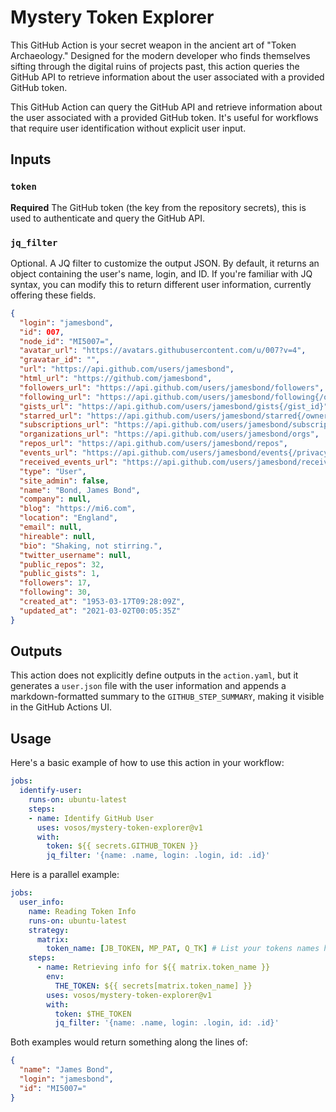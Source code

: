 # Mystery Token Explorer

This GitHub Action is your secret weapon in the ancient art of "Token Archaeology." Designed for the modern developer who finds themselves sifting through the digital ruins of projects past, this action queries the GitHub API to retrieve information about the user associated with a provided GitHub token.

This GitHub Action can query the GitHub API and retrieve information about the user associated with a provided GitHub token. It's useful for workflows that require user identification without explicit user input.

## Inputs

### `token`

**Required** The GitHub token (the key from the repository secrets), this is used to authenticate and query the GitHub API.

### `jq_filter`

Optional. A JQ filter to customize the output JSON. By default, it returns an object containing the user's name, login, and ID. If you're familiar with JQ syntax, you can modify this to return different user information, currently offering these fields.

```json
{
  "login": "jamesbond",
  "id": 007,
  "node_id": "MI5007=",
  "avatar_url": "https://avatars.githubusercontent.com/u/007?v=4",
  "gravatar_id": "",
  "url": "https://api.github.com/users/jamesbond",
  "html_url": "https://github.com/jamesbond",
  "followers_url": "https://api.github.com/users/jamesbond/followers",
  "following_url": "https://api.github.com/users/jamesbond/following{/other_user}",
  "gists_url": "https://api.github.com/users/jamesbond/gists{/gist_id}",
  "starred_url": "https://api.github.com/users/jamesbond/starred{/owner}{/repo}",
  "subscriptions_url": "https://api.github.com/users/jamesbond/subscriptions",
  "organizations_url": "https://api.github.com/users/jamesbond/orgs",
  "repos_url": "https://api.github.com/users/jamesbond/repos",
  "events_url": "https://api.github.com/users/jamesbond/events{/privacy}",
  "received_events_url": "https://api.github.com/users/jamesbond/received_events",
  "type": "User",
  "site_admin": false,
  "name": "Bond, James Bond",
  "company": null,
  "blog": "https://mi6.com",
  "location": "England",
  "email": null,
  "hireable": null,
  "bio": "Shaking, not stirring.",
  "twitter_username": null,
  "public_repos": 32,
  "public_gists": 1,
  "followers": 17,
  "following": 30,
  "created_at": "1953-03-17T09:28:09Z",
  "updated_at": "2021-03-02T00:05:35Z"
}
```

## Outputs

This action does not explicitly define outputs in the `action.yaml`, but it generates a `user.json` file with the user information and appends a markdown-formatted summary to the `GITHUB_STEP_SUMMARY`, making it visible in the GitHub Actions UI.

## Usage

Here's a basic example of how to use this action in your workflow:

```yaml
jobs:
  identify-user:
    runs-on: ubuntu-latest
    steps:
    - name: Identify GitHub User
      uses: vosos/mystery-token-explorer@v1
      with:
        token: ${{ secrets.GITHUB_TOKEN }}
        jq_filter: '{name: .name, login: .login, id: .id}'
```
Here is a parallel example:
```yaml
jobs:
  user_info:
    name: Reading Token Info
    runs-on: ubuntu-latest
    strategy:
      matrix:
        token_name: [JB_TOKEN, MP_PAT, Q_TK] # List your tokens names here
    steps:
      - name: Retrieving info for ${{ matrix.token_name }}
        env:
          THE_TOKEN: ${{ secrets[matrix.token_name] }}
        uses: vosos/mystery-token-explorer@v1
        with:
          token: $THE_TOKEN
          jq_filter: '{name: .name, login: .login, id: .id}'
```
Both examples would return something along the lines of:
```json
{
  "name": "James Bond",
  "login": "jamesbond",
  "id": "MI5007="
}
```